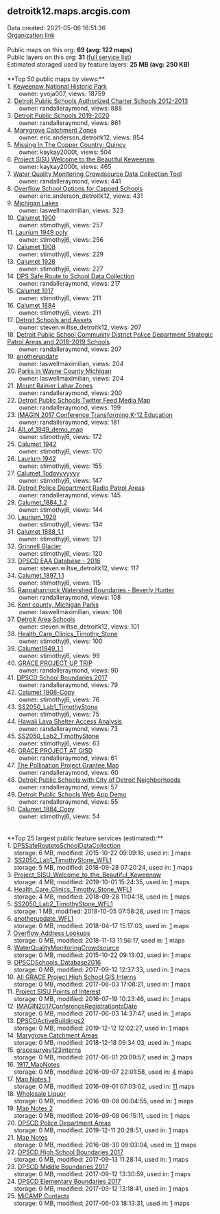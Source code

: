 <h2>detroitk12.maps.arcgis.com</h2> Data created: 2021-05-06 16:51:36 <br /><a target='new' href='https://detroitk12.maps.arcgis.com'>Organization link</a><br /><br />Public maps on this org: <b>69 (avg: 122 maps)</b><br />Public layers on this org: <b>31 </b>(<a target='new' href='https://services.arcgis.com/7VubSybGvX3b25V1/ArcGIS/rest/services'>full service list</a>)<br />Estimated storaged used by feature layers: <b>25 MB (avg: 250 KB)</b><br /><br />**Top 50 public maps by views:**<br />  1. <a target='new' href='https://www.arcgis.com/home/item.html?id=cce9a1db2ae14723a460b7349e11bc4e'>Keweenaw National Historic Park</a> <br />  &nbsp;&nbsp;&nbsp;&nbsp; &nbsp;&nbsp;owner: yvoja007, views: 18759<br />  2. <a target='new' href='https://www.arcgis.com/home/item.html?id=b8db7461c0a9403cbad597c9f171413c'>Detroit Public Schools Authorized Charter Schools 2012-2013</a> <br />  &nbsp;&nbsp;&nbsp;&nbsp; &nbsp;&nbsp;owner: randalleraymond, views: 888<br />  3. <a target='new' href='https://www.arcgis.com/home/item.html?id=96dc9110ca194da88443451924589284'>Detroit Public Schools 2019-2020</a> <br />  &nbsp;&nbsp;&nbsp;&nbsp; &nbsp;&nbsp;owner: randalleraymond, views: 861<br />  4. <a target='new' href='https://www.arcgis.com/home/item.html?id=f2c87e2e5821439ea8b0484abf84b6d6'>Marygrove Catchment Zones</a> <br />  &nbsp;&nbsp;&nbsp;&nbsp; &nbsp;&nbsp;owner: eric.anderson_detroitk12, views: 854<br />  5. <a target='new' href='https://www.arcgis.com/home/item.html?id=6cadc6cf75f145ca8076e0c3abbe0f05'>Missing In The Copper Country: Quincy</a> <br />  &nbsp;&nbsp;&nbsp;&nbsp; &nbsp;&nbsp;owner: kaykay2000t, views: 504<br />  6. <a target='new' href='https://www.arcgis.com/home/item.html?id=57c35c35a6b44f6bb7558eb5c2a4233b'>Project SISU Welcome to the Beautiful Keweenaw</a> <br />  &nbsp;&nbsp;&nbsp;&nbsp; &nbsp;&nbsp;owner: kaykay2000t, views: 465<br />  7. <a target='new' href='https://www.arcgis.com/home/item.html?id=089514d561cb4bb38a1e14566d017fd4'>Water Quality Monitoring Crowdsource Data Collection Tool</a> <br />  &nbsp;&nbsp;&nbsp;&nbsp; &nbsp;&nbsp;owner: randalleraymond, views: 441<br />  8. <a target='new' href='https://www.arcgis.com/home/item.html?id=3b14234497f64daeb027dfaba240f56d'>Overflow School Options for Capped Schools</a> <br />  &nbsp;&nbsp;&nbsp;&nbsp; &nbsp;&nbsp;owner: eric.anderson_detroitk12, views: 431<br />  9. <a target='new' href='https://www.arcgis.com/home/item.html?id=4ee4f29e09c44910ba253032de673310'>Michigan Lakes</a> <br />  &nbsp;&nbsp;&nbsp;&nbsp; &nbsp;&nbsp;owner: laswellmaximilian, views: 323<br />  10. <a target='new' href='https://www.arcgis.com/home/item.html?id=8debf7b2cfd24170a5098071c5e3a23e'>Calumet 1900</a> <br />  &nbsp;&nbsp;&nbsp;&nbsp; &nbsp;&nbsp;owner: stimothyj6, views: 257<br />  11. <a target='new' href='https://www.arcgis.com/home/item.html?id=9b7bb3086f39448c9bf53c1e48d2cf81'>Laurium 1949 poly</a> <br />  &nbsp;&nbsp;&nbsp;&nbsp; &nbsp;&nbsp;owner: stimothyj6, views: 256<br />  12. <a target='new' href='https://www.arcgis.com/home/item.html?id=b60a8168761546aebe6e0c8f9d225ebd'>Calumet 1908</a> <br />  &nbsp;&nbsp;&nbsp;&nbsp; &nbsp;&nbsp;owner: stimothyj6, views: 229<br />  13. <a target='new' href='https://www.arcgis.com/home/item.html?id=e948884cd72a4769a4d609be3adefc36'>Calumet 1928</a> <br />  &nbsp;&nbsp;&nbsp;&nbsp; &nbsp;&nbsp;owner: stimothyj6, views: 227<br />  14. <a target='new' href='https://www.arcgis.com/home/item.html?id=c9e846c388fd4579b6612b98e32e8d97'>DPS Safe Route to School Data Collection</a> <br />  &nbsp;&nbsp;&nbsp;&nbsp; &nbsp;&nbsp;owner: randalleraymond, views: 217<br />  15. <a target='new' href='https://www.arcgis.com/home/item.html?id=83dabdfed1ee43608b3fcd34e9e73977'>Calumet 1917</a> <br />  &nbsp;&nbsp;&nbsp;&nbsp; &nbsp;&nbsp;owner: stimothyj6, views: 211<br />  16. <a target='new' href='https://www.arcgis.com/home/item.html?id=c129072c3d6c4a10874fac9820235193'>Calumet 1884</a> <br />  &nbsp;&nbsp;&nbsp;&nbsp; &nbsp;&nbsp;owner: stimothyj6, views: 211<br />  17. <a target='new' href='https://www.arcgis.com/home/item.html?id=977a61eaad0049bf8da8022eaa717b1c'>Detroit Schools and Assets</a> <br />  &nbsp;&nbsp;&nbsp;&nbsp; &nbsp;&nbsp;owner: steven.wiltse_detroitk12, views: 207<br />  18. <a target='new' href='https://www.arcgis.com/home/item.html?id=d84559415c764181a4ab761658a4fd0f'>Detroit Public School Community District Police Department Strategic Patrol Areas and 2018-2019 Schools</a> <br />  &nbsp;&nbsp;&nbsp;&nbsp; &nbsp;&nbsp;owner: randalleraymond, views: 207<br />  19. <a target='new' href='https://www.arcgis.com/home/item.html?id=ce70224317154c2f8573da8935ae6b7f'>anotherupdate</a> <br />  &nbsp;&nbsp;&nbsp;&nbsp; &nbsp;&nbsp;owner: laswellmaximilian, views: 204<br />  20. <a target='new' href='https://www.arcgis.com/home/item.html?id=d01e0a1e6bc0456faac0281ac29587cd'>Parks in Wayne County Michigan</a> <br />  &nbsp;&nbsp;&nbsp;&nbsp; &nbsp;&nbsp;owner: laswellmaximilian, views: 204<br />  21. <a target='new' href='https://www.arcgis.com/home/item.html?id=059bbdb895a341d7b64781683c17f3e3'>Mount Rainier Lahar Zones</a> <br />  &nbsp;&nbsp;&nbsp;&nbsp; &nbsp;&nbsp;owner: randalleraymond, views: 200<br />  22. <a target='new' href='https://www.arcgis.com/home/item.html?id=e1a35ea2762f48a09cad6a87800e97a6'>Detroit Public Schools Twitter Feed Media Map</a> <br />  &nbsp;&nbsp;&nbsp;&nbsp; &nbsp;&nbsp;owner: randalleraymond, views: 199<br />  23. <a target='new' href='https://www.arcgis.com/home/item.html?id=8a79b4274eb94a4eb735a519f0e4f138'>IMAGIN 2017 Conference Transforming K-12 Education</a> <br />  &nbsp;&nbsp;&nbsp;&nbsp; &nbsp;&nbsp;owner: randalleraymond, views: 181<br />  24. <a target='new' href='https://www.arcgis.com/home/item.html?id=6ad87b5cc6cb44e58256fa7597d8afe9'>All_of_1949_demo_map</a> <br />  &nbsp;&nbsp;&nbsp;&nbsp; &nbsp;&nbsp;owner: stimothyj6, views: 172<br />  25. <a target='new' href='https://www.arcgis.com/home/item.html?id=2c906633e057405ca7ebdf3f0c221557'>Calumet 1942</a> <br />  &nbsp;&nbsp;&nbsp;&nbsp; &nbsp;&nbsp;owner: stimothyj6, views: 170<br />  26. <a target='new' href='https://www.arcgis.com/home/item.html?id=86db684b82d04109aec508cea8eed34f'>Laurium 1942</a> <br />  &nbsp;&nbsp;&nbsp;&nbsp; &nbsp;&nbsp;owner: stimothyj6, views: 155<br />  27. <a target='new' href='https://www.arcgis.com/home/item.html?id=4f6cbcc2ca90479da00a9cd5f09cdb42'>Calumet Todayyyyyyy</a> <br />  &nbsp;&nbsp;&nbsp;&nbsp; &nbsp;&nbsp;owner: stimothyj6, views: 147<br />  28. <a target='new' href='https://www.arcgis.com/home/item.html?id=0c6580b402be45799aad715d3b7ce461'>Detroit Police Department Radio Patrol Areas</a> <br />  &nbsp;&nbsp;&nbsp;&nbsp; &nbsp;&nbsp;owner: randalleraymond, views: 145<br />  29. <a target='new' href='https://www.arcgis.com/home/item.html?id=606eeb86aa534c86b890d6e2eaacbe76'>Calumet_1884_1.2</a> <br />  &nbsp;&nbsp;&nbsp;&nbsp; &nbsp;&nbsp;owner: stimothyj6, views: 144<br />  30. <a target='new' href='https://www.arcgis.com/home/item.html?id=2db14e243d0a40e7baf82cf3b737b4a6'>Laurium_1928</a> <br />  &nbsp;&nbsp;&nbsp;&nbsp; &nbsp;&nbsp;owner: stimothyj6, views: 134<br />  31. <a target='new' href='https://www.arcgis.com/home/item.html?id=db3e3f256dd346529996d030efde3602'>Calumet 1888_1.1</a> <br />  &nbsp;&nbsp;&nbsp;&nbsp; &nbsp;&nbsp;owner: stimothyj6, views: 121<br />  32. <a target='new' href='https://www.arcgis.com/home/item.html?id=02169acfee554b9589f4a2f5f73d1d96'>Grinnell Glacier</a> <br />  &nbsp;&nbsp;&nbsp;&nbsp; &nbsp;&nbsp;owner: stimothyj6, views: 120<br />  33. <a target='new' href='https://www.arcgis.com/home/item.html?id=df2e434c50eb44d194e6bd3bcb25d0ff'>DPSCD EAA Database - 2016</a> <br />  &nbsp;&nbsp;&nbsp;&nbsp; &nbsp;&nbsp;owner: steven.wiltse_detroitk12, views: 117<br />  34. <a target='new' href='https://www.arcgis.com/home/item.html?id=832c208ce1e848cca05c3e4f825d6eb0'>Calumet_1897_1.1</a> <br />  &nbsp;&nbsp;&nbsp;&nbsp; &nbsp;&nbsp;owner: stimothyj6, views: 115<br />  35. <a target='new' href='https://www.arcgis.com/home/item.html?id=a604c6b68f5d4b58b97c04a90986b3f3'>Rappahannock Watershed Boundaries -  Beverly Hunter</a> <br />  &nbsp;&nbsp;&nbsp;&nbsp; &nbsp;&nbsp;owner: randalleraymond, views: 108<br />  36. <a target='new' href='https://www.arcgis.com/home/item.html?id=11317117b5d6453fb55656ae46767fa3'>Kent county, Michigan Parks</a> <br />  &nbsp;&nbsp;&nbsp;&nbsp; &nbsp;&nbsp;owner: laswellmaximilian, views: 108<br />  37. <a target='new' href='https://www.arcgis.com/home/item.html?id=0dd1574a88404303a8c408ae63da9b73'>Detroit Area Schools</a> <br />  &nbsp;&nbsp;&nbsp;&nbsp; &nbsp;&nbsp;owner: steven.wiltse_detroitk12, views: 101<br />  38. <a target='new' href='https://www.arcgis.com/home/item.html?id=6b71094b86d944fd86c53ba84227d87b'>Health_Care_Clinics_Timothy_Stone</a> <br />  &nbsp;&nbsp;&nbsp;&nbsp; &nbsp;&nbsp;owner: stimothyj6, views: 100<br />  39. <a target='new' href='https://www.arcgis.com/home/item.html?id=2a29555a3ae94f1386bea879394fb62c'>Calumet1949_1.1</a> <br />  &nbsp;&nbsp;&nbsp;&nbsp; &nbsp;&nbsp;owner: stimothyj6, views: 99<br />  40. <a target='new' href='https://www.arcgis.com/home/item.html?id=b0414163b0a5471fa8f3e693b3d26f48'>GRACE PROJECT UP TRIP</a> <br />  &nbsp;&nbsp;&nbsp;&nbsp; &nbsp;&nbsp;owner: randalleraymond, views: 90<br />  41. <a target='new' href='https://www.arcgis.com/home/item.html?id=8c6fa86940864109b01704e7a368ff95'>DPSCD School Boundaries 2017</a> <br />  &nbsp;&nbsp;&nbsp;&nbsp; &nbsp;&nbsp;owner: randalleraymond, views: 79<br />  42. <a target='new' href='https://www.arcgis.com/home/item.html?id=a5ffd851ef18446eadca574ac32148fd'>Calumet 1908-Copy</a> <br />  &nbsp;&nbsp;&nbsp;&nbsp; &nbsp;&nbsp;owner: stimothyj6, views: 76<br />  43. <a target='new' href='https://www.arcgis.com/home/item.html?id=7da41bcd71374c7db201ce9710efd92f'>SS2050_Lab1_TimothyStone</a> <br />  &nbsp;&nbsp;&nbsp;&nbsp; &nbsp;&nbsp;owner: stimothyj6, views: 75<br />  44. <a target='new' href='https://www.arcgis.com/home/item.html?id=6e544ad486b54be9927edb21a96e9649'>Hawaii Lava Shelter Access Analysis</a> <br />  &nbsp;&nbsp;&nbsp;&nbsp; &nbsp;&nbsp;owner: randalleraymond, views: 73<br />  45. <a target='new' href='https://www.arcgis.com/home/item.html?id=6d5634409c1d45e39fa2a512681853fd'>SS2050_Lab2_TimothyStone</a> <br />  &nbsp;&nbsp;&nbsp;&nbsp; &nbsp;&nbsp;owner: stimothyj6, views: 63<br />  46. <a target='new' href='https://www.arcgis.com/home/item.html?id=9ddb6da6752b4dc7b848fcea8052a4d3'>GRACE PROJECT AT GISD</a> <br />  &nbsp;&nbsp;&nbsp;&nbsp; &nbsp;&nbsp;owner: randalleraymond, views: 61<br />  47. <a target='new' href='https://www.arcgis.com/home/item.html?id=623df64cefe44027a9791d5ae82638d3'>The Pollination Project Grantee Map</a> <br />  &nbsp;&nbsp;&nbsp;&nbsp; &nbsp;&nbsp;owner: randalleraymond, views: 60<br />  48. <a target='new' href='https://www.arcgis.com/home/item.html?id=2948f6ba41f94f83af1fb1c798363089'>Detroit Public Schools with City of Detroit Neighborhoods</a> <br />  &nbsp;&nbsp;&nbsp;&nbsp; &nbsp;&nbsp;owner: randalleraymond, views: 57<br />  49. <a target='new' href='https://www.arcgis.com/home/item.html?id=daccae9b19904f38aafd460804dc4799'>Detroit Public Schools Web App Demo</a> <br />  &nbsp;&nbsp;&nbsp;&nbsp; &nbsp;&nbsp;owner: randalleraymond, views: 55<br />  50. <a target='new' href='https://www.arcgis.com/home/item.html?id=be5dcd90a56544c29bb6102aa3269361'>Calumet_1884_Copy</a> <br />  &nbsp;&nbsp;&nbsp;&nbsp; &nbsp;&nbsp;owner: stimothyj6, views: 54<br /><br /><br />**Top 25 largest public feature services (estimated):**<br /> 1. <a target='new' href='https://www.arcgis.com/home/item.html?id=d27c9f16b0e54efcbf55ca0b103582a5'>DPSSafeRoutetoSchoolDataCollection</a><br /> &nbsp;&nbsp;&nbsp;&nbsp;storage: 6 MB, modified: 2015-10-22 09:09:16,  used in: <a target='new' href='https://ed-ind-tb.s3-us-west-1.amazonaws.com/ADI/d27c9f16b0e54efcbf55ca0b103582a5.html'> 1</a> maps<br /> 2. <a target='new' href='https://www.arcgis.com/home/item.html?id=3a132ac37687468d8d3b195c88be5969'>SS2050_Lab1_TimothyStone_WFL1</a><br /> &nbsp;&nbsp;&nbsp;&nbsp;storage: 5 MB, modified: 2018-09-28 07:20:24,  used in: <a target='new' href='https://ed-ind-tb.s3-us-west-1.amazonaws.com/ADI/3a132ac37687468d8d3b195c88be5969.html'> 1</a> maps<br /> 3. <a target='new' href='https://www.arcgis.com/home/item.html?id=bde6f15f875443f1b40ba1a66b6fd35f'>Project_SISU_Welcome_to_the_Beautiful_Keweenaw</a><br /> &nbsp;&nbsp;&nbsp;&nbsp;storage: 4 MB, modified: 2019-10-01 15:24:35,  used in: <a target='new' href='https://ed-ind-tb.s3-us-west-1.amazonaws.com/ADI/bde6f15f875443f1b40ba1a66b6fd35f.html'> 1</a> maps<br /> 4. <a target='new' href='https://www.arcgis.com/home/item.html?id=f15bd48405db48bc9fb19d712b6b06e9'>Health_Care_Clinics_Timothy_Stone_WFL1</a><br /> &nbsp;&nbsp;&nbsp;&nbsp;storage: 4 MB, modified: 2018-09-28 11:04:18,  used in: <a target='new' href='https://ed-ind-tb.s3-us-west-1.amazonaws.com/ADI/f15bd48405db48bc9fb19d712b6b06e9.html'> 1</a> maps<br /> 5. <a target='new' href='https://www.arcgis.com/home/item.html?id=5ae9a02e07794d698842f84957ece9db'>SS2050_Lab2_TimothyStone_WFL1</a><br /> &nbsp;&nbsp;&nbsp;&nbsp;storage: 1 MB, modified: 2018-10-05 07:58:28,  used in: <a target='new' href='https://ed-ind-tb.s3-us-west-1.amazonaws.com/ADI/5ae9a02e07794d698842f84957ece9db.html'> 1</a> maps<br /> 6. <a target='new' href='https://www.arcgis.com/home/item.html?id=97526f8367af4d3f80826e5a28eff634'>anotherupdate_WFL1</a><br /> &nbsp;&nbsp;&nbsp;&nbsp;storage: 0 MB, modified: 2018-04-17 15:17:03,  used in: <a target='new' href='https://ed-ind-tb.s3-us-west-1.amazonaws.com/ADI/97526f8367af4d3f80826e5a28eff634.html'> 1</a> maps<br /> 7. <a target='new' href='https://www.arcgis.com/home/item.html?id=8305e49ef2f148c599278c3e1fc67f04'>Overflow Address Lookups</a><br /> &nbsp;&nbsp;&nbsp;&nbsp;storage: 0 MB, modified: 2018-11-13 11:56:17,  used in: <a target='new' href='https://ed-ind-tb.s3-us-west-1.amazonaws.com/ADI/8305e49ef2f148c599278c3e1fc67f04.html'> 1</a> maps<br /> 8. <a target='new' href='https://www.arcgis.com/home/item.html?id=a1868aa4f7f64a0c898d6fd455be3ec0'>WaterQualityMonitoringCrowdsource</a><br /> &nbsp;&nbsp;&nbsp;&nbsp;storage: 0 MB, modified: 2015-10-22 09:13:02,  used in: <a target='new' href='https://ed-ind-tb.s3-us-west-1.amazonaws.com/ADI/a1868aa4f7f64a0c898d6fd455be3ec0.html'> 1</a> maps<br /> 9. <a target='new' href='https://www.arcgis.com/home/item.html?id=2f307a4e79894939b5730f83166b87b2'>DPSCDSchools_Database2016</a><br /> &nbsp;&nbsp;&nbsp;&nbsp;storage: 0 MB, modified: 2017-09-12 12:37:33,  used in: <a target='new' href='https://ed-ind-tb.s3-us-west-1.amazonaws.com/ADI/2f307a4e79894939b5730f83166b87b2.html'> 1</a> maps<br /> 10. <a target='new' href='https://www.arcgis.com/home/item.html?id=18b7bda06d2b401e96d0d3b75cd59180'>All GRACE Project High School GIS Interns</a><br /> &nbsp;&nbsp;&nbsp;&nbsp;storage: 0 MB, modified: 2017-06-03 17:08:21,  used in: <a target='new' href='https://ed-ind-tb.s3-us-west-1.amazonaws.com/ADI/18b7bda06d2b401e96d0d3b75cd59180.html'> 1</a> maps<br /> 11. <a target='new' href='https://www.arcgis.com/home/item.html?id=a577546d803647c8b840ffe79dcbceca'>Project SISU Points of Interest</a><br /> &nbsp;&nbsp;&nbsp;&nbsp;storage: 0 MB, modified: 2016-07-19 10:23:46,  used in: <a target='new' href='https://ed-ind-tb.s3-us-west-1.amazonaws.com/ADI/a577546d803647c8b840ffe79dcbceca.html'> 1</a> maps<br /> 12. <a target='new' href='https://www.arcgis.com/home/item.html?id=fda19e73bdec44299659720df6e1d02a'>IMAGIN2017ConferenceRegistrationtoDate</a><br /> &nbsp;&nbsp;&nbsp;&nbsp;storage: 0 MB, modified: 2017-06-03 14:37:47,  used in: <a target='new' href='https://ed-ind-tb.s3-us-west-1.amazonaws.com/ADI/fda19e73bdec44299659720df6e1d02a.html'> 1</a> maps<br /> 13. <a target='new' href='https://www.arcgis.com/home/item.html?id=53fb3678aea841acbca9fd59354000b7'>DPSCDActiveBuildings2</a><br /> &nbsp;&nbsp;&nbsp;&nbsp;storage: 0 MB, modified: 2019-12-12 12:02:27,  used in: <a target='new' href='https://ed-ind-tb.s3-us-west-1.amazonaws.com/ADI/53fb3678aea841acbca9fd59354000b7.html'> 1</a> maps<br /> 14. <a target='new' href='https://www.arcgis.com/home/item.html?id=14ac7ebfd74c4fd3874064e44dcf1a51'>Marygrove Catchment Areas</a><br /> &nbsp;&nbsp;&nbsp;&nbsp;storage: 0 MB, modified: 2018-12-18 09:34:03,  used in: <a target='new' href='https://ed-ind-tb.s3-us-west-1.amazonaws.com/ADI/14ac7ebfd74c4fd3874064e44dcf1a51.html'> 1</a> maps<br /> 15. <a target='new' href='https://www.arcgis.com/home/item.html?id=e2a73e6d9b1e4646bdf10eedace5b9f3'>gracesurvey123interns</a><br /> &nbsp;&nbsp;&nbsp;&nbsp;storage: 0 MB, modified: 2017-06-01 20:09:57,  used in: <a target='new' href='https://ed-ind-tb.s3-us-west-1.amazonaws.com/ADI/e2a73e6d9b1e4646bdf10eedace5b9f3.html'> 3</a> maps<br /> 16. <a target='new' href='https://www.arcgis.com/home/item.html?id=7d5097178df14f54a1ff8d9cb11c3894'>1917_MapNotes</a><br /> &nbsp;&nbsp;&nbsp;&nbsp;storage: 0 MB, modified: 2016-09-07 22:01:58,  used in: <a target='new' href='https://ed-ind-tb.s3-us-west-1.amazonaws.com/ADI/7d5097178df14f54a1ff8d9cb11c3894.html'> 4</a> maps<br /> 17. <a target='new' href='https://www.arcgis.com/home/item.html?id=e4cc0d752dbb49f98530adbd8fd383c1'>Map Notes 1</a><br /> &nbsp;&nbsp;&nbsp;&nbsp;storage: 0 MB, modified: 2016-09-01 07:03:02,  used in: <a target='new' href='https://ed-ind-tb.s3-us-west-1.amazonaws.com/ADI/e4cc0d752dbb49f98530adbd8fd383c1.html'> 11</a> maps<br /> 18. <a target='new' href='https://www.arcgis.com/home/item.html?id=d85023c0530a46298a7df31a15af37f1'>Wholesale Liquor</a><br /> &nbsp;&nbsp;&nbsp;&nbsp;storage: 0 MB, modified: 2016-09-08 06:04:55,  used in: <a target='new' href='https://ed-ind-tb.s3-us-west-1.amazonaws.com/ADI/d85023c0530a46298a7df31a15af37f1.html'> 1</a> maps<br /> 19. <a target='new' href='https://www.arcgis.com/home/item.html?id=c9a7ffd9d89440dcad2e462c00f31c47'>Map Notes 2</a><br /> &nbsp;&nbsp;&nbsp;&nbsp;storage: 0 MB, modified: 2016-09-08 06:15:11,  used in: <a target='new' href='https://ed-ind-tb.s3-us-west-1.amazonaws.com/ADI/c9a7ffd9d89440dcad2e462c00f31c47.html'> 1</a> maps<br /> 20. <a target='new' href='https://www.arcgis.com/home/item.html?id=cb2c7f424a6e46cab28782a818f850af'>DPSCD Police Department Areas</a><br /> &nbsp;&nbsp;&nbsp;&nbsp;storage: 0 MB, modified: 2019-12-11 20:28:51,  used in: <a target='new' href='https://ed-ind-tb.s3-us-west-1.amazonaws.com/ADI/cb2c7f424a6e46cab28782a818f850af.html'> 1</a> maps<br /> 21. <a target='new' href='https://www.arcgis.com/home/item.html?id=5ada5d9d4dbc4870892aaaba6ba72afb'>Map Notes</a><br /> &nbsp;&nbsp;&nbsp;&nbsp;storage: 0 MB, modified: 2016-08-30 09:03:04,  used in: <a target='new' href='https://ed-ind-tb.s3-us-west-1.amazonaws.com/ADI/5ada5d9d4dbc4870892aaaba6ba72afb.html'> 11</a> maps<br /> 22. <a target='new' href='https://www.arcgis.com/home/item.html?id=3930e505f6cf4334b204cece7344866c'>DPSCD High School Boundaries 2017</a><br /> &nbsp;&nbsp;&nbsp;&nbsp;storage: 0 MB, modified: 2017-09-13 11:28:14,  used in: <a target='new' href='https://ed-ind-tb.s3-us-west-1.amazonaws.com/ADI/3930e505f6cf4334b204cece7344866c.html'> 1</a> maps<br /> 23. <a target='new' href='https://www.arcgis.com/home/item.html?id=78b229c9783d4ceca802e8b39a33ccc4'>DPSCD Middle Boundaries 2017</a><br /> &nbsp;&nbsp;&nbsp;&nbsp;storage: 0 MB, modified: 2017-09-12 13:30:59,  used in: <a target='new' href='https://ed-ind-tb.s3-us-west-1.amazonaws.com/ADI/78b229c9783d4ceca802e8b39a33ccc4.html'> 1</a> maps<br /> 24. <a target='new' href='https://www.arcgis.com/home/item.html?id=179ef534dc0c46a0b4104cdf3fda0aa9'>DPSCD Elementary Boundaries 2017</a><br /> &nbsp;&nbsp;&nbsp;&nbsp;storage: 0 MB, modified: 2017-09-12 13:18:41,  used in: <a target='new' href='https://ed-ind-tb.s3-us-west-1.amazonaws.com/ADI/179ef534dc0c46a0b4104cdf3fda0aa9.html'> 1</a> maps<br /> 25. <a target='new' href='https://www.arcgis.com/home/item.html?id=43c94fdfa22c4e6ea5af2ff5c04e86c9'>MiCAMP Contacts</a><br /> &nbsp;&nbsp;&nbsp;&nbsp;storage: 0 MB, modified: 2017-06-03 18:13:31,  used in: <a target='new' href='https://ed-ind-tb.s3-us-west-1.amazonaws.com/ADI/43c94fdfa22c4e6ea5af2ff5c04e86c9.html'> 1</a> maps<br />